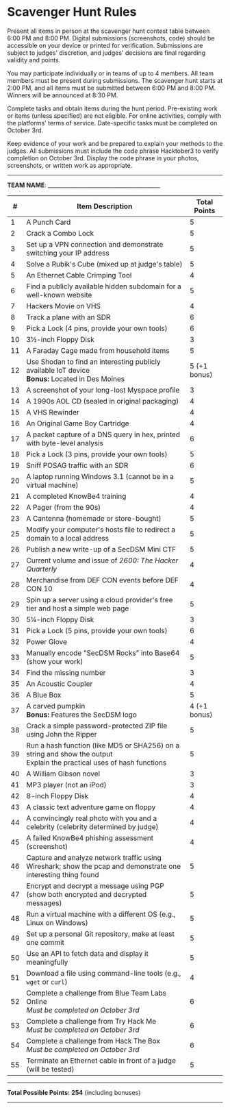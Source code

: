 # Scavenger Hunt Rules
Present all items in person at the scavenger hunt contest table between 6:00 PM and 8:00 PM. Digital submissions (screenshots, code) should be accessible on your device or printed for verification. Submissions are subject to judges' discretion, and judges' decisions are final regarding validity and points.

You may participate individually or in teams of up to 4 members. All team members must be present during submissions. The scavenger hunt starts at 2:00 PM, and all items must be submitted between 6:00 PM and 8:00 PM. Winners will be announced at 8:30 PM.

Complete tasks and obtain items during the hunt period. Pre-existing work or items (unless specified) are not eligible. For online activities, comply with the platforms' terms of service. Date-specific tasks must be completed on October 3rd.

Keep evidence of your work and be prepared to explain your methods to the judges. All submissions must include the code phrase Hacktober3 to verify completion on October 3rd. Display the code phrase in your photos, screenshots, or written work as appropriate.

---

**TEAM NAME**: _________________________________________

| #  | Item Description                                                                                                | Total Points     |
|----|-----------------------------------------------------------------------------------------------------------------|------------------|
| 1  | A Punch Card                                                                                                    | 5                |
| 2  | Crack a Combo Lock                                                                                              | 5                |
| 3  | Set up a VPN connection and demonstrate switching your IP address                                               | 5                |
| 4  | Solve a Rubik's Cube (mixed up at judge's table)                                                                | 5                |
| 5  | An Ethernet Cable Crimping Tool                                                                                 | 4                |
| 6  | Find a publicly available hidden subdomain for a well-known website                                             | 5                |
| 7  | Hackers Movie on VHS                                                                                            | 4                |
| 8  | Track a plane with an SDR                                                                                       | 6                |
| 9  | Pick a Lock (4 pins, provide your own tools)                                                                    | 6                |
| 10 | 3½-inch Floppy Disk                                                                                             | 3                |
| 11 | A Faraday Cage made from household items                                                                        | 5                |
| 12 | Use Shodan to find an interesting publicly available IoT device<br>**Bonus:** Located in Des Moines             | 5 (+1 bonus)     |
| 13 | A screenshot of your long-lost Myspace profile                                                                  | 3                |
| 14 | A 1990s AOL CD (sealed in original packaging)                                                                   | 4                |
| 15 | A VHS Rewinder                                                                                                  | 4                |
| 16 | An Original Game Boy Cartridge                                                                                  | 4                |
| 17 | A packet capture of a DNS query in hex, printed with byte-level analysis                                        | 6                |
| 18 | Pick a Lock (3 pins, provide your own tools)                                                                    | 5                |
| 19 | Sniff POSAG traffic with an SDR                                                                                 | 6                |
| 20 | A laptop running Windows 3.1 (cannot be in a virtual machine)                                                   | 5                |
| 21 | A completed KnowBe4 training                                                                                    | 4                |
| 22 | A Pager (from the 90s)                                                                                          | 4                |
| 23 | A Cantenna (homemade or store-bought)                                                                           | 5                |
| 25 | Modify your computer's hosts file to redirect a domain to a local address                                       | 5                |
| 26 | Publish a new write-up of a SecDSM Mini CTF                                                                     | 5                |
| 27 | Current volume and issue of *2600: The Hacker Quarterly*                                                        | 4                |
| 28 | Merchandise from DEF CON events before DEF CON 10                                                               | 4                |
| 29 | Spin up a server using a cloud provider's free tier and host a simple web page                                  | 5                |
| 30 | 5¼-inch Floppy Disk                                                                                             | 3                |
| 31 | Pick a Lock (5 pins, provide your own tools)                                                                    | 6                |
| 32 | Power Glove                                                                                                     | 4                |
| 33 | Manually encode "SecDSM Rocks" into Base64 (show your work)                                                     | 5                |
| 34 | Find the missing number                                                                                         | 3                |
| 35 | An Acoustic Coupler                                                                                             | 4                |
| 36 | A Blue Box                                                                                                      | 5                |
| 37 | A carved pumpkin<br>**Bonus:** Features the SecDSM logo                                                         | 4 (+1 bonus)     |
| 38 | Crack a simple password-protected ZIP file using John the Ripper                                                | 5                |
| 39 | Run a hash function (like MD5 or SHA256) on a string and show the output<br>Explain the practical uses of hash functions | 5        |
| 40 | A William Gibson novel                                                                                          | 3                |
| 41 | MP3 player (not an iPod)                                                                                        | 3                |
| 42 | 8-inch Floppy Disk                                                                                              | 4                |
| 43 | A classic text adventure game on floppy                                                                         | 4                |
| 44 | A convincingly real photo with you and a celebrity (celebrity determined by judge)                              | 4                |
| 45 | A failed KnowBe4 phishing assessment (screenshot)                                                               | 4                |
| 46 | Capture and analyze network traffic using Wireshark; show the pcap and demonstrate one interesting thing found  | 5                |
| 47 | Encrypt and decrypt a message using PGP (show both encrypted and decrypted messages)                            | 5                |
| 48 | Run a virtual machine with a different OS (e.g., Linux on Windows)                                              | 5                |
| 49 | Set up a personal Git repository, make at least one commit                                                      | 5                |
| 50 | Use an API to fetch data and display it meaningfully                                                            | 5                |
| 51 | Download a file using command-line tools (e.g., `wget` or `curl`)                                               | 4                |
| 52 | Complete a challenge from Blue Team Labs Online<br>*Must be completed on October 3rd*                           | 6                |
| 53 | Complete a challenge from Try Hack Me<br>*Must be completed on October 3rd*                                     | 6                |
| 54 | Complete a challenge from Hack The Box<br>*Must be completed on October 3rd*                                    | 6                |
| 55 | Terminate an Ethernet cable in front of a judge (will be tested)                                                | 5                |

---

**Total Possible Points:** **254** (including bonuses)

---

